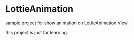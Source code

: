 # LottieAnimation 

sample project for show animation on LottieAnimation View.  

this project is just for learning.  

